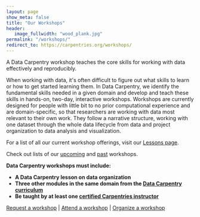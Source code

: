 ```yaml
---
layout: page
show_meta: false
title: "Our Workshops"
header:
   image_fullwidth: "wood_plank.jpg"
permalink: "/workshops/"
redirect_to: https://carpentries.org/workshops/
---
```


A Data Carpentry workshop teaches the core skills for working with data effectively and reproducibly.

When working with data, it's often difficult to figure out what skills to learn or how to get started learning them. In Data Carpentry, we identify the fundamental skills needed in a given domain and develop and teach these skills in hands-on, two-day, interactive workshops. 
Workshops are
currently designed for people with little bit to no prior computational experience and are domain-specific, so that researchers are working with data most relevant to their own work. They follow a narrative structure, working with one dataset through the whole data lifecycle from data and project organization to data analysis and visualization.  

For a list of all our current workshop offerings, visit our [Lessons page](http://datacarpentry.org/lessons).

Check out lists of our [upcoming](/workshops-upcoming/) and [past](/workshops-past/) workshops. 

**Data Carpentry workshops must include:**

- **A Data Carpentry lesson on data organization**
- **Three other modules in the same domain from the [Data Carpentry curriculum](../lessons/)**
- **Be taught by at least one [certified Carpentries instructor](https://carpentries.org/become-instructor/)**

[Request a workshop](../workshops-host/)  |   [Attend a workshop](../workshops-attend/) | [Organize a workshop](../self-organized-workshops/)
